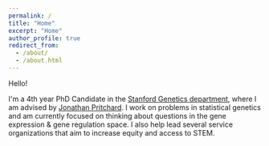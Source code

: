 ```yaml
---
permalink: /
title: "Home"
excerpt: "Home"
author_profile: true
redirect_from: 
  - /about/
  - /about.html
---
```


Hello!

I'm a 4th year PhD Candidate in the [Stanford Genetics department](https://med.stanford.edu/genetics.html), where I am advised by [Jonathan Pritchard](https://web.stanford.edu/group/pritchardlab/home.html). I work on problems in statistical genetics and am currently focused on thinking about questions in the gene expression & gene regulation space. I also help lead several service organizations that aim to increase equity and access to STEM.
